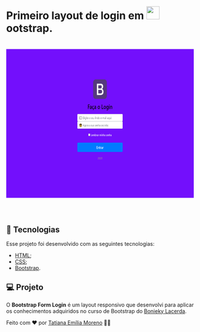 <h1 align="left">
    Primeiro layout de login em <img src="https://upload.wikimedia.org/wikipedia/commons/thumb/b/b2/Bootstrap_logo.svg/1024px-Bootstrap_logo.svg.png" width="35" height="35">
    ootstrap.
  <br/>
</h1>

<h1 align="center">
  <kbd>
  <img src="https://raw.githubusercontent.com/tatmorenno/bootstrap-form-login/master/img/form-login.png" width="700" height="400">
  </kbd>
</h1>

<br/>

## 🚀 Tecnologias
Esse projeto foi desenvolvido com as seguintes tecnologias:

- [HTML](https://developer.mozilla.org/pt-BR/docs/Web/HTML);
- [CSS](https://www.w3.org/Style/CSS/Overview.en.html);
- [Bootstrap](https://getbootstrap.com/).

## 💻 Projeto
O __Bootstrap Form Login__ é um layout responsivo que desenvolvi para aplicar os conhecimentos adquiridos no curso de Bootstrap do [Bonieky Lacerda](https://b7web.com.br/).

Feito com ♥ por [Tatiana Emília Moreno](https://www.linkedin.com/in/tatmorenno/) 👩‍💻
